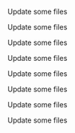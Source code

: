 Update some files

Update some files

Update some files

Update some files

Update some files

Update some files

Update some files

Update some files

